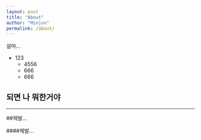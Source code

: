 ```yaml
---
layout: post
title: "About"
author: "Minjun"
permalink: /about/
---
```



설마... 



 - 123
 	- 4556
 	- 666
 	- 666

## 되면 나 뭐한거야

---

##제발...

####제발...
 	